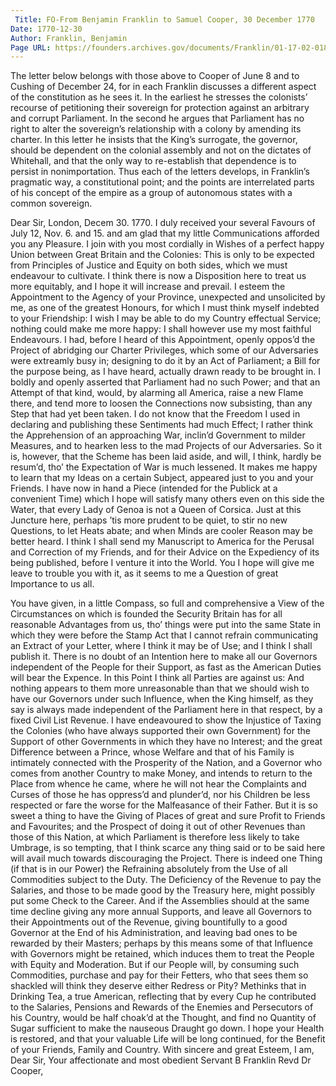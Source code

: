 ```yaml
---
 Title: FO-From Benjamin Franklin to Samuel Cooper, 30 December 1770
Date: 1770-12-30
Author: Franklin, Benjamin
Page URL: https://founders.archives.gov/documents/Franklin/01-17-02-0185
---
```


The letter below belongs with those above to Cooper of June 8 and to Cushing of December 24, for in each Franklin discusses a different aspect of the constitution as he sees it. In the earliest he stresses the colonists’ recourse of petitioning their sovereign for protection against an arbitrary and corrupt Parliament. In the second he argues that Parliament has no right to alter the sovereign’s relationship with a colony by amending its charter. In this letter he insists that the King’s surrogate, the governor, should be dependent on the colonial assembly and not on the dictates of Whitehall, and that the only way to re-establish that dependence is to persist in nonimportation. Thus each of the letters develops, in Franklin’s pragmatic way, a constitutional point; and the points are interrelated parts of his concept of the empire as a group of autonomous states with a common sovereign.
 
Dear Sir,
London, Decem 30. 1770.
I duly received your several Favours of July 12, Nov. 6. and 15. and am glad that my little Communications afforded you any Pleasure. I join with you most cordially in Wishes of a perfect happy Union between Great Britain and the Colonies: This is only to be expected from Principles of Justice and Equity on both sides, which we must endeavour to cultivate. I think there is now a Disposition here to treat us more equitably, and I hope it will increase and prevail.
I esteem the Appointment to the Agency of your Province, unexpected and unsolicited by me, as one of the greatest Honours, for which I must think myself indebted to your Friendship: I wish I may be able to do my Country effectual Service; nothing could make me more happy: I shall however use my most faithful Endeavours. I had, before I heard of this Appointment, openly oppos’d the Project of abridging our Charter Privileges, which some of our Adversaries were extreamly busy in; designing to do it by an Act of Parliament; a Bill for the purpose being, as I have heard, actually drawn ready to be brought in. I boldly and openly asserted that Parliament had no such Power; and that an Attempt of that kind, would, by alarming all America, raise a new Flame there, and tend more to loosen the Connections now subsisting, than any Step that had yet been taken. I do not know that the Freedom I used in declaring and publishing these Sentiments had much Effect; I rather think the Apprehension of an approaching War, inclin’d Government to milder Measures, and to hearken less to the mad Projects of our Adversaries. So it is, however, that the Scheme has been laid aside, and will, I think, hardly be resum’d, tho’ the Expectation of War is much lessened.
It makes me happy to learn that my Ideas on a certain Subject, appeared just to you and your Friends. I have now in hand a Piece (intended for the Publick at a convenient Time) which I hope will satisfy many others even on this side the Water, that every Lady of Genoa is not a Queen of Corsica. Just at this Juncture here, perhaps ’tis more prudent to be quiet, to stir no new Questions, to let Heats abate; and when Minds are cooler Reason may be better heard. I think I shall send my Manuscript to America for the Perusal and Correction of my Friends, and for their Advice on the Expediency of its being published, before I venture it into the World. You I hope will give me leave to trouble you with it, as it seems to me a Question of great Importance to us all.

You have given, in a little Compass, so full and comprehensive a View of the Circumstances on which is founded the Security Britain has for all reasonable Advantages from us, tho’ things were put into the same State in which they were before the Stamp Act that I cannot refrain communicating an Extract of your Letter, where I think it may be of Use; and I think I shall publish it.
There is no doubt of an Intention here to make all our Governors independent of the People for their Support, as fast as the American Duties will bear the Expence. In this Point I think all Parties are against us: And nothing appears to them more unreasonable than that we should wish to have our Governors under such Influence, when the King himself, as they say is always made independent of the Parliament here in that respect, by a fixed Civil List Revenue. I have endeavoured to show the Injustice of Taxing the Colonies (who have always supported their own Government) for the Support of other Governments in which they have no Interest; and the great Difference between a Prince, whose Welfare and that of his Family is intimately connected with the Prosperity of the Nation, and a Governor who comes from another Country to make Money, and intends to return to the Place from whence he came, where he will not hear the Complaints and Curses of those he has oppress’d and plunder’d, nor his Children be less respected or fare the worse for the Malfeasance of their Father. But it is so sweet a thing to have the Giving of Places of great and sure Profit to Friends and Favourites; and the Prospect of doing it out of other Revenues than those of this Nation, at which Parliament is therefore less likely to take Umbrage, is so tempting, that I think scarce any thing said or to be said here will avail much towards discouraging the Project. There is indeed one Thing (if that is in our Power) the Refraining absolutely from the Use of all Commodities subject to the Duty. The Deficiency of the Revenue to pay the Salaries, and those to be made good by the Treasury here, might possibly put some Check to the Career. And if the Assemblies should at the same time decline giving any more annual Supports, and leave all Governors to their Appointments out of the Revenue, giving bountifully to a good Governor at the End of his Administration, and leaving bad ones to be rewarded by their Masters; perhaps by this means some of that Influence with Governors might be retained, which induces them to treat the People with Equity and Moderation. But if our People will, by consuming such Commodities, purchase and pay for their Fetters, who that sees them so shackled will think they deserve either Redress or Pity? Methinks that in Drinking Tea, a true American, reflecting that by every Cup he contributed to the Salaries, Pensions and Rewards of the Enemies and Persecutors of his Country, would be half choak’d at the Thought, and find no Quantity of Sugar sufficient to make the nauseous Draught go down.
I hope your Health is restored, and that your valuable Life will be long continued, for the Benefit of your Friends, Family and Country. With sincere and great Esteem, I am, Dear Sir, Your affectionate and most obedient Servant
B Franklin
Revd Dr Cooper,

